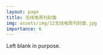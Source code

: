 ```yaml
---
layout: page
title: 无线电周刊封面
img: assets/img/12无线电周刊封面.jpg
importance: 6
---
```


Left blank in purpose.
